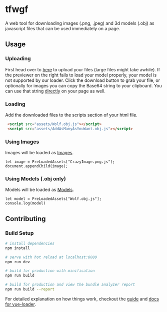 # tfwgf
A web tool for downloading images (.png, .jpeg) and 3d models (.obj) as javascript files that can be used immediately on a page. 

## Usage
### Uploading
First head over to [here](https://squeakrats.github.io/TFWGF/) to upload your files (large files might take awhile). 
If the previewer on the right fails to load your model properly, your model is not supported by our loader. Click the download
button to grab your file, or optionally for images you can copy the Base64 string to your clipboard. You can use that string [directly](http://stackoverflow.com/questions/16449445/how-can-i-set-image-source-with-base64) on your page as well. 

### Loading
Add the downloaded files to the scripts section of your html file.
```html
 <script src="assets/Wolf.obj.js"></script> 
 <script src="assets/AddAsManyAsYouWant.obj.js"></script>
```

### Using Images
Images will be loaded as [Images](https://developer.mozilla.org/en-US/docs/Web/API/HTMLImageElement/Image). 
```
let image = PreLoadedAssets["CrazyImage.png.js"];
document.appendChild(image);
```
### Using Models (.obj only)
Models will be loaded as [Models](https://github.com/Squeakrats/objs). 
```
let model = PreLoadedAssets["Wolf.obj.js"];
console.log(model)
```

## Contributing

### Build Setup

``` bash
# install dependencies
npm install

# serve with hot reload at localhost:8080
npm run dev

# build for production with minification
npm run build

# build for production and view the bundle analyzer report
npm run build --report
```

For detailed explanation on how things work, checkout the [guide](http://vuejs-templates.github.io/webpack/) and [docs for vue-loader](http://vuejs.github.io/vue-loader).
